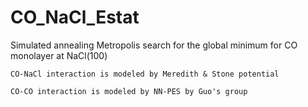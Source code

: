 # CO_NaCl_Estat
Simulated annealing Metropolis search for the global minimum 
for CO monolayer at NaCl(100)

    CO-NaCl interaction is modeled by Meredith & Stone potential

    CO-CO interaction is modeled by NN-PES by Guo's group




